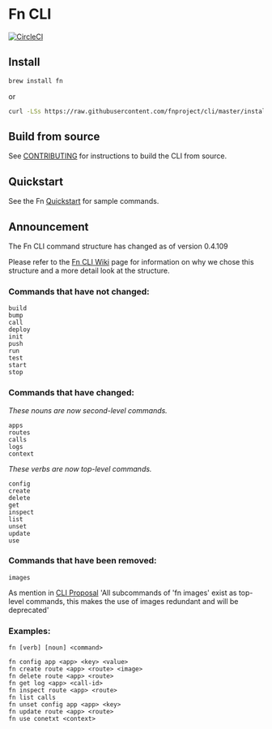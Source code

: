 # Fn CLI
[![CircleCI](https://circleci.com/gh/fnproject/cli.svg?style=svg)](https://circleci.com/gh/fnproject/cli)

## Install

```sh
brew install fn
```
or

```sh
curl -LSs https://raw.githubusercontent.com/fnproject/cli/master/install | sh
```

## Build from source

See [CONTRIBUTING](https://github.com/fnproject/cli/blob/master/CONTRIBUTING.md) for instructions to build the CLI from source.

## Quickstart

See the Fn [Quickstart](https://github.com/fnproject/fn/blob/master/README.md) for sample commands.


## Announcement

The Fn CLI command structure has changed as of version 0.4.109

Please refer to the [Fn CLI Wiki](https://github.com/fnproject/cli/wiki) page for information on why we chose this structure and a more detail look at the structure.

### Commands that have not changed:
```
build
bump
call
deploy
init
push
run
test
start
stop
```

### Commands that have changed:

_These nouns are now second-level commands._
```
apps
routes
calls
logs
context
```

_These verbs are now top-level commands._
```
config
create
delete
get
inspect
list
unset
update
use
```

### Commands that have been removed:
```
images 
```
As mention in [CLI Proposal](https://github.com/fnproject/cli/wiki/CLI-Proposal:--verb--noun--structure) 'All subcommands of 'fn images' exist as top-level commands, this makes the use of images redundant and will be deprecated'


### Examples:

```
fn [verb] [noun] <command>

fn config app <app> <key> <value>
fn create route <app> <route> <image>
fn delete route <app> <route>
fn get log <app> <call-id>
fn inspect route <app> <route>
fn list calls
fn unset config app <app> <key>
fn update route <app> <route>
fn use conetxt <context>
```





